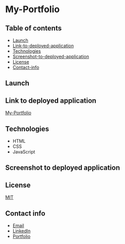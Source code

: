 # My-Portfolio


## Table of contents
* [Launch](#Launch)
* [Link-to-deployed-application](#link-to-deployed-application)
* [Technologies](#technologies)
* [Screenshot-to-deployed-application](#screenshot-to-deployed-application)
* [License](#license)
* [Contact-info](#contact-info)

## Launch

## Link to deployed application
[My-Portfolio](https://asia-codeing.github.io/my-Portfolio/)

## Technologies
* HTML
* CSS
* JavaScript

## Screenshot to deployed application

## License
[MIT](https://choosealicense.com/licenses/mit/)

## Contact info
* [Email](mailto:asia.alius@gmail.com)
* [LinkedIn](https://www.linkedin.com/in/asia-alnahi-1562aa183/)
* [Portfolio](https://asia-codeing.github.io/my-Portfolio/)